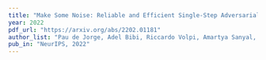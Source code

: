 ```yaml
---
title: "Make Some Noise: Reliable and Efficient Single-Step Adversarial Training"
year: 2022
pdf_url: "https://arxiv.org/abs/2202.01181"
author_list: "Pau de Jorge, Adel Bibi, Riccardo Volpi, Amartya Sanyal, Philip H. S. Torr, Grégory Rogez, Puneet K. Dokania"
pub_in: "NeurIPS, 2022"
---
```

